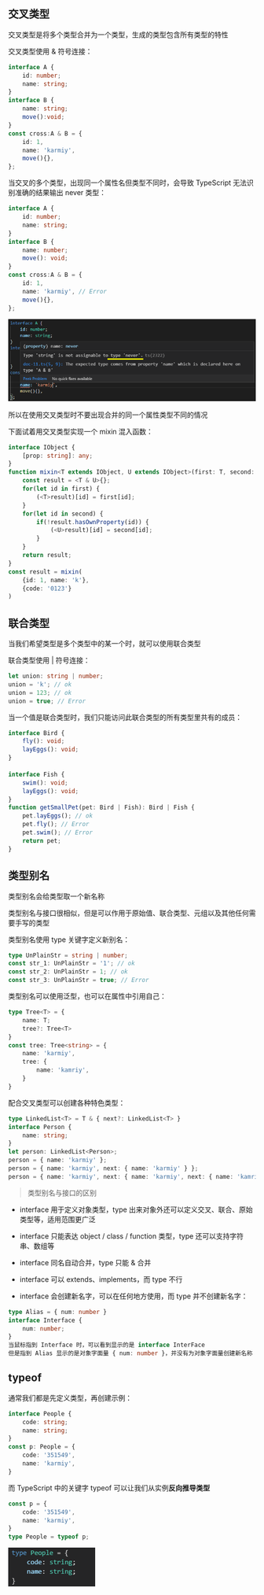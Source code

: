 ## 交叉类型

交叉类型是将多个类型合并为一个类型，生成的类型包含所有类型的特性

交叉类型使用 & 符号连接：

```ts
interface A {
    id: number;
    name: string;
}
interface B {
    name: string;
    move():void;
}
const cross:A & B = {
    id: 1,
    name: 'karmiy',
    move(){},
}; 
```

当交叉的多个类型，出现同一个属性名但类型不同时，会导致 TypeScript 无法识别准确的结果输出 never 类型：

```ts
interface A {
    id: number;
    name: string;
}
interface B {
    name: number;
    move(): void;
}
const cross:A & B = {
    id: 1,
    name: 'karmiy', // Error
    move(){},
}; 
```

![Alt text](imgs/11-01.png)

所以在使用交叉类型时不要出现合并的同一个属性类型不同的情况

下面试着用交叉类型实现一个 mixin 混入函数：

```ts
interface IObject {
    [prop: string]: any;
}
function mixin<T extends IObject, U extends IObject>(first: T, second: U): T & U {
    const result = <T & U>{};
    for(let id in first) {
        (<T>result)[id] = first[id];
    }
    for(let id in second) {
        if(!result.hasOwnProperty(id)) {
            (<U>result)[id] = second[id];
        }
    }
    return result;
}
const result = mixin(
    {id: 1, name: 'k'},
    {code: '0123'}
)
```

## 联合类型

当我们希望类型是多个类型中的某一个时，就可以使用联合类型

联合类型使用 | 符号连接：

```ts
let union: string | number;
union = 'k'; // ok
union = 123; // ok
union = true; // Error
```

当一个值是联合类型时，我们只能访问此联合类型的所有类型里共有的成员：

```ts
interface Bird {
    fly(): void;
    layEggs(): void;
}

interface Fish {
    swim(): void;
    layEggs(): void;
}
function getSmallPet(pet: Bird | Fish): Bird | Fish {
    pet.layEggs(); // ok
    pet.fly(); // Error
    pet.swim(); // Error
    return pet;
}
```

## 类型别名

类型别名会给类型取一个新名称

类型别名与接口很相似，但是可以作用于原始值、联合类型、元组以及其他任何需要手写的类型

类型别名使用 type 关键字定义新别名：

```ts
type UnPlainStr = string | number;
const str_1: UnPlainStr = '1'; // ok
const str_2: UnPlainStr = 1; // ok
const str_3: UnPlainStr = true; // Error
```

类型别名可以使用泛型，也可以在属性中引用自己：

```ts
type Tree<T> = {
    name: T;
    tree?: Tree<T>
}
const tree: Tree<string> = {
    name: 'karmiy',
    tree: {
        name: 'kamriy',
    }
}
```

配合交叉类型可以创建各种特色类型：

```ts
type LinkedList<T> = T & { next?: LinkedList<T> }
interface Person {
    name: string;
}
let person: LinkedList<Person>;
person = { name: 'karmiy' };
person = { name: 'karmiy', next: { name: 'karmiy' } };
person = { name: 'karmiy', next: { name: 'karmiy', next: { name: 'kamriy' } } };
```

> 类型别名与接口的区别

- interface 用于定义对象类型，type 出来对象外还可以定义交叉、联合、原始类型等，适用范围更广泛

- interface 只能表达 object / class / function 类型，type 还可以支持字符串、数组等

- interface 同名自动合并，type 只能 & 合并

- interface 可以 extends、implements，而 type 不行

- interface 会创建新名字，可以在任何地方使用，而 type 并不创建新名字：

```ts
type Alias = { num: number }
interface Interface {
    num: number;
}
当鼠标指到 Interface 时，可以看到显示的是 interface InterFace
但是指到 Alias 显示的是对象字面量 { num: number }，并没有为对象字面量创建新名称 Alias

```

## typeof

通常我们都是先定义类型，再创建示例：

```ts
interface People {
    code: string;
    name: string;
}
const p: People = {
    code: '351549',
    name: 'karmiy',
}
```

而 TypeScript 中的关键字 typeof 可以让我们从实例**反向推导类型**

```ts
const p = {
    code: '351549',
    name: 'karmiy',
}
type People = typeof p;
```

![Alt text](imgs/11-02.png)